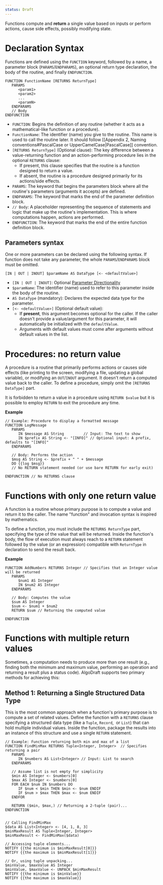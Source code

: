 ```yaml
---
status: Draft
---
```

Functions compute and **return** a single value based on inputs or perform actions, cause side effects, possibly modifying state.

# Declaration Syntax
Functions are defined using the `FUNCTION` keyword, followed by a name, a parameter block (`PARAMS`/`ENDPARAMS`), an optional return type declaration, the body of the routine, and finally `ENDFUNCTION`.
```
FUNCTION FunctionName [RETURNS ReturnType]
   PARAMS
      <param1>
      <param2>
      ...
      <paramN>
   ENDPARAMS
   // Body
ENDFUNCTION
```

* `FUNCTION`: Begins the definition of any routine (whether it acts as a mathematical-like function or a procedure).
* `FunctionName`: The identifier (name) you give to the routine. This name is used to call the routine later. It should follow [[Appendix 2, Naming conventions#PascalCase or UpperCamelCase|PascalCase]] convention.
* `[RETURNS ReturnType]` (Optional clause): The key difference between a value-returning function and an action-performing procedure lies in the optional `RETURNS` clause:
   * If present, this clause specifies that the routine is a function designed to return a value.
   * If absent, the routine is a procedure designed primarily for its actions/side effects.
* `PARAMS`: The keyword that begins the parameters block where all the routine's parameters (arguments it accepts) are defined.
* `ENDPARAMS`: The keyword that marks the end of the parameter definition block.
* `// Body`: A placeholder representing the sequence of statements and logic that make up the routine's implementation. This is where computations happen, actions are performed.
* `ENDFUNCTION`: The keyword that marks the end of the entire function definition block.

## Parameters syntax
One or more parameters can be declared using the following syntax. If function does not take any parameter, the whole `PARAMS`/`ENDPARAMS` block must be omitted.
```
[IN | OUT | INOUT] $paramName AS DataType [<- <defaultValue>]
```
* `[IN | OUT | INOUT]`: Optional [Parameter Directionality](#parameter-directionality-in-out-inout)
* `$paramName`: The identifier (name) used to refer to this parameter inside the body of the routine.
* `AS DataType` (mandatory): Declares the expected data type for the parameter.
* `[<- <defaultValue>]` (Optional default value):
   * If **present**, this argument becomes optional for the caller. If the caller doesn't provide a value/argument for this parameter, it will automatically be initialized with the `defaultValue`.
   * Arguments with default values must come after arguments without default values in the list.

# Procedures: no return value
A procedure is a routine that primarily performs actions or causes side effects (like printing to the screen, modifying a file, updating a global variable), or modifying an `OUT`/`INOUT` argument. It doesn't return a computed value back to the caller. To define a procedure, simply omit the `[RETURNS DataType]` part.

It is forbidden to return a value in a procedure using `RETURN $value` but it is possible to employ `RETURN` to exit the procedure any time.

**Example**
```
// Example: Procedure to display a formatted message
FUNCTION LogMessage
   PARAMS
      IN $message AS String         // Input: The text to show
      IN $prefix AS String <- "[INFO]" // Optional input: A prefix, defaults to "[INFO]"
   ENDPARAMS

   // Body: Performs the action
   $msg AS String <- $prefix + " " + $message
   DO {{log $msg}}
   // No RETURN statement needed (or use bare RETURN for early exit)

ENDFUNCTION // No RETURNS clause
```

# Functions with only one return value
A function is a routine whose primary purpose is to compute a value and return it to the caller. The name "function" and invocation syntax is inspired by mathematics.

To define a function, you must include the `RETURNS ReturnType` part, specifying the type of the value that will be returned. Inside the function's body, the flow of execution must always reach to a `RETURN` statement followed by the value (or an expression) compatible with `ReturnType` in declaration to send the result back.

**Example**
```
FUNCTION AddNumbers RETURNS Integer // Specifies that an Integer value will be returned
   PARAMS
      $num1 AS Integer
      IN $num2 AS Integer
   ENDPARAMS

   // Body: Computes the value
   $sum AS Integer
   $sum <- $num1 + $num2
   RETURN $sum // Returning the computed value

ENDFUNCTION
```

# Functions with multiple return values
Sometimes, a computation needs to produce more than one result (e.g., finding both the minimum and maximum value, performing an operation and returning a result plus a status code). AlgoDraft supports two primary methods for achieving this:

## Method 1: Returning a Single Structured Data Type

This is the most common approach when a function's primary purpose is to compute a set of related values. Define the function with a `RETURNS` clause specifying a structured data type (like a `Tuple`, `Record`,  or `List`) that can hold multiple individual values. Inside the function, package the results into an instance of this structure and use a single `RETURN` statement.

```
// Example: Function returning both min and max of a list
FUNCTION FindMinMax RETURNS Tuple<Integer, Integer>  // Specifies returning a pair
   PARAMS
      IN $numbers AS List<Integer> // Input: List to search
   ENDPARAMS

   // Assume list is not empty for simplicity
   $min AS Integer <- $numbers[0]
   $max AS Integer <- $numbers[0]
   FOR EACH $num IN $numbers DO
      IF $num < $min THEN $min <- $num ENDIF
      IF $num > $max THEN $max <- $num ENDIF
   ENDFOR

   RETURN ($min, $max,) // Returning a 2-tuple (pair)...
ENDFUNCTION


// Calling FindMinMax
$data AS List<Integer> <- [4, 1, 8, 3]
$minMaxResult AS Tuple<Integer, Integer>
$minMaxResult <- FindMinMax($data)

// Accessing tuple elements...
NOTIFY {{the minimum is $minMaxResult[0]}}
NOTIFY {{the maximum is $minMaxResult[1]}}

// Or, using tuple unpacking...
$minValue, $maxValue AS Integer
$minValue, $maxValue <- UNPACK $minMaxResult
NOTIFY {{the minimum is $minValue}}
NOTIFY {{the maximum is $maxValue}}
```
